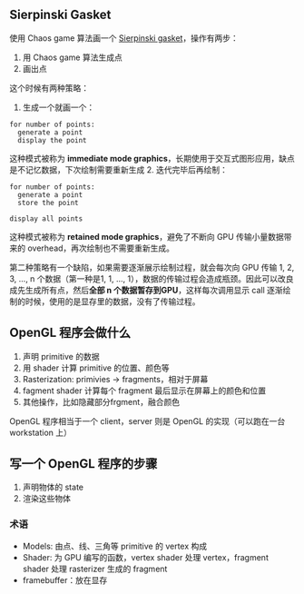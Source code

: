## Sierpinski Gasket

使用 Chaos game 算法画一个 [Sierpinski gasket](http://en.wikipedia.org/wiki/Sierpinski_triangle)，操作有两步：

1. 用 Chaos game 算法生成点
2. 画出点

这个时候有两种策略：

1. 生成一个就画一个：
  ```
  for number of points:
    generate a point
    display the point
  ```

  这种模式被称为 **immediate mode graphics**，长期使用于交互式图形应用，缺点是不记忆数据，下次绘制需要重新生成
2. 迭代完毕后再绘制：
  ```
  for number of points:
    generate a point
    store the point

  display all points
  ```

  这种模式被称为 **retained mode graphics**，避免了不断向 GPU 传输小量数据带来的 overhead，再次绘制也不需要重新生成。

第二种策略有一个缺陷，如果需要逐渐展示绘制过程，就会每次向 GPU 传输 1, 2, 3, ..., n 个数据（第一种是1, 1, ..., 1），数据的传输过程会造成瓶颈。因此可以改良成先生成所有点，然后**全部 n 个数据暂存到GPU**，这样每次调用显示 call 逐渐绘制的时候，使用的是显存里的数据，没有了传输过程。

## OpenGL 程序会做什么

1. 声明 primitive 的数据
2. 用 shader 计算 primitive 的位置、颜色等
3. Rasterization: primivies -> fragments，相对于屏幕
4. fagment shader 计算每个 fragment 最后显示在屏幕上的颜色和位置
5. 其他操作，比如隐藏部分frgment，融合颜色

OpenGL 程序相当于一个 client，server 则是 OpenGL 的实现（可以跑在一台 workstation 上）

## 写一个 OpenGL 程序的步骤

1. 声明物体的 state
2. 渲染这些物体

### 术语

* Models: 由点、线、三角等 primitive 的 vertex 构成
* Shader: 为 GPU 编写的函数，vertex shader 处理 vertex，fragment shader 处理 rasterizer 生成的 fragment
* framebuffer：放在显存